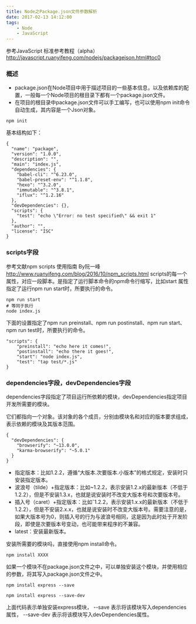 ```yaml
---
title: Node之Package.json文件参数解析
date: 2017-02-13 14:12:00
tags:
    - Node
    - JavaScript
---
```


参考JavaScript 标准参考教程（alpha）http://javascript.ruanyifeng.com/nodejs/packagejson.html#toc0
### 概述
* package.json在Node项目中用于描述项目的一些基本信息，以及依赖库的配置，一般每一个Node项目的根目录下都有一个package.json文件。
* 在项目的根目录中package.json文件可以手工编写，也可以使用npm init命令自动生成，其内容是一个Json对象。

```
npm init
```
基本结构如下：

```
{
  "name": "package",
  "version": "1.0.0",
  "description": "",
  "main": "index.js",
  "dependencies": {
    "babel-cli": "^6.23.0",
    "babel-preset-env": "^1.1.8",
    "hexo": "^3.2.0",
    "immutable": "^3.8.1",
    "iflux": "^1.2.16"
  },
  "devDependencies": {},
  "scripts": {
    "test": "echo \"Error: no test specified\" && exit 1"
  },
  "author": "",
  "license": "ISC"
}
```
### scripts字段
参考文献npm scripts 使用指南 By阮一峰
http://www.ruanyifeng.com/blog/2016/10/npm_scripts.html
scripts的每一个属性，对应一段脚本。是指定了运行脚本命令的npm命令行缩写，比如start 属性指定了运行npm run start时，所要执行的命令。

```
npm run start
# 等同于执行
node index.js
```
下面的设置指定了npm run preinstall、npm run postinstall、npm run start、npm run test时，所要执行的命令。

```
"scripts": {
    "preinstall": "echo here it comes!",
    "postinstall": "echo there it goes!",
    "start": "node index.js",
    "test": "tap test/*.js"
}
```


### dependencies字段，devDependencies字段

dependencies字段指定了项目运行所依赖的模块，devDependencies指定项目开发所需要的模块。

它们都指向一个对象。该对象的各个成员，分别由模块名和对应的版本要求组成，表示依赖的模块及其版本范围。

```
{
  "devDependencies": {
    "browserify": "~13.0.0",
    "karma-browserify": "~5.0.1"
  }
}
```
* 指定版本：比如1.2.2，遵循“大版本.次要版本.小版本”的格式规定，安装时只安装指定版本。
* 波浪号（tilde）+指定版本：比如~1.2.2，表示安装1.2.x的最新版本（不低于1.2.2），但是不安装1.3.x，也就是说安装时不改变大版本号和次要版本号。
* 插入号（caret）+指定版本：比如ˆ1.2.2，表示安装1.x.x的最新版本（不低于1.2.2），但是不安装2.x.x，也就是说安装时不改变大版本号。需要注意的是，如果大版本号为0，则插入号的行为与波浪号相同，这是因为此时处于开发阶段，即使是次要版本号变动，也可能带来程序的不兼容。
* latest：安装最新版本。


安装所需要的模块吗，直接使用npm install命令。

```
npm install XXXX
```

如果一个模块不在package.json文件之中，可以单独安装这个模块，并使用相应的参数，将其写入package.json文件之中。

```
npm install express --save

npm install express --save-dev
```
上面代码表示单独安装express模块，
--save     表示将该模块写入dependencies属性，
--save-dev 表示将该模块写入devDependencies属性。

